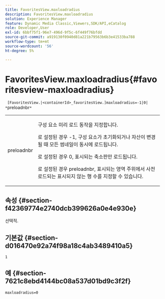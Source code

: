```yaml
---
title: FavoritesView.maxloadradius
description: FavoritesView.maxloadradius
solution: Experience Manager
feature: Dynamic Media Classic,Viewers,SDK/API,eCatalog
role: Developer,User
exl-id: 6bbf75f1-96e7-496d-9f5c-6f449f76bfdd
source-git-commit: a919130f0940d81a221b79563b6b3e41533ba788
workflow-type: tm+mt
source-wordcount: '56'
ht-degree: 5%

---
```


# FavoritesView.maxloadradius{#favoritesview-maxloadradius}

` [FavoritesView.|<containerId>_favoritesView.]maxloadradius=-1|0| *`preloadnbr`*`

<table id="table_2B109D2F91E64B5382B31921C3780FA5"> 
 <tbody> 
  <tr> 
   <td colname="col1"> <p><span class="codeph"><span class="varname"> preloadnbr</span></span> </p> </td> 
   <td colname="col2"> <p> 구성 요소 미리 로드 동작을 지정합니다. </p> <p>로 설정된 경우 <span class="codeph"> -1</span>, 구성 요소가 초기화되거나 자산이 변경될 때 모든 썸네일이 동시에 로드됩니다. </p> <p>로 설정된 경우 <span class="codeph"> 0</span>, 표시되는 축소판만 로드됩니다. </p> <p> 로 설정된 경우 <span class="codeph"><span class="varname"> preloadnbr</span></span>, 표시되는 영역 주위에서 사전 로드되는 표시되지 않는 행 수를 지정할 수 있습니다. </p> </td> 
  </tr> 
 </tbody> 
</table>

## 속성 {#section-f42369774e2740dcb399626a0e4e930e}

선택적.

## 기본값 {#section-d016470e92a74f98a18c4ab3489410a5}

`1`

## 예 {#section-7621c8ebd4144bc08a537d01bd9c3f2f}

`maxloadradius=0`
